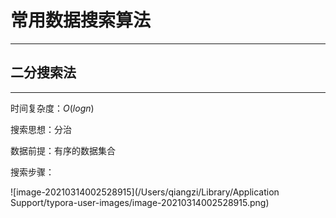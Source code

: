 # 常用数据搜索算法

---



## 二分搜索法

---



时间复杂度：$O(logn)$ 

搜索思想：分治

数据前提：有序的数据集合

搜索步骤：





![image-20210314002528915](/Users/qiangzi/Library/Application Support/typora-user-images/image-20210314002528915.png)



